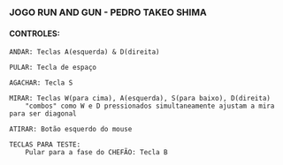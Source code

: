 ### JOGO RUN AND GUN - PEDRO TAKEO SHIMA

#### CONTROLES:

    ANDAR: Teclas A(esquerda) & D(direita)

    PULAR: Tecla de espaço

    AGACHAR: Tecla S

    MIRAR: Teclas W(para cima), A(esquerda), S(para baixo), D(direita)
        "combos" como W e D pressionados simultaneamente ajustam a mira para ser diagonal

    ATIRAR: Botão esquerdo do mouse

    TECLAS PARA TESTE:
        Pular para a fase do CHEFÃO: Tecla B

